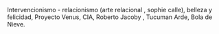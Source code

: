 
Intervencionismo - relacionismo (arte relacional , sophie
calle), belleza y felicidad, Proyecto Venus, CIA, Roberto
Jacoby , Tucuman Arde, Bola de Nieve.
